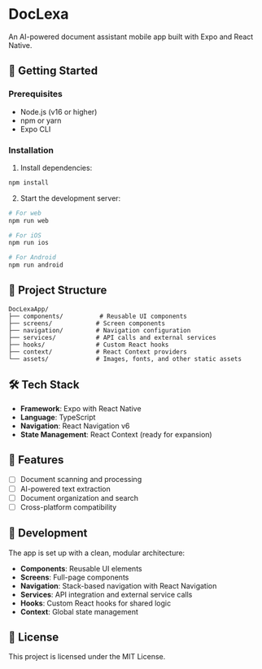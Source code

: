 # DocLexa

An AI-powered document assistant mobile app built with Expo and React Native.

## 🚀 Getting Started

### Prerequisites
- Node.js (v16 or higher)
- npm or yarn
- Expo CLI

### Installation

1. Install dependencies:
```bash
npm install
```

2. Start the development server:
```bash
# For web
npm run web

# For iOS
npm run ios

# For Android
npm run android
```

## 📁 Project Structure

```
DocLexaApp/
├── components/          # Reusable UI components
├── screens/            # Screen components
├── navigation/         # Navigation configuration
├── services/           # API calls and external services
├── hooks/              # Custom React hooks
├── context/            # React Context providers
└── assets/             # Images, fonts, and other static assets
```

## 🛠️ Tech Stack

- **Framework**: Expo with React Native
- **Language**: TypeScript
- **Navigation**: React Navigation v6
- **State Management**: React Context (ready for expansion)

## 📱 Features

- [ ] Document scanning and processing
- [ ] AI-powered text extraction
- [ ] Document organization and search
- [ ] Cross-platform compatibility

## 🎨 Development

The app is set up with a clean, modular architecture:

- **Components**: Reusable UI elements
- **Screens**: Full-page components
- **Navigation**: Stack-based navigation with React Navigation
- **Services**: API integration and external service calls
- **Hooks**: Custom React hooks for shared logic
- **Context**: Global state management

## 📄 License

This project is licensed under the MIT License. 